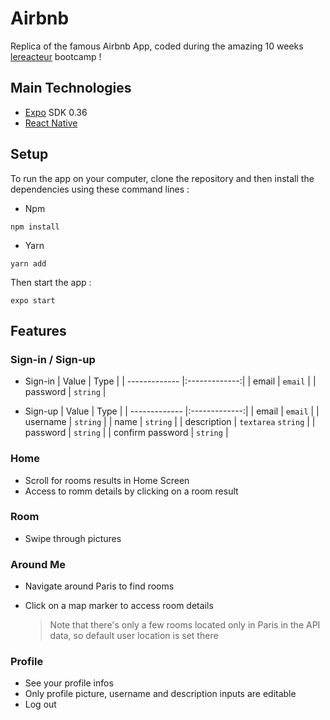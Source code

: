 # Airbnb

Replica of the famous Airbnb App, coded during the amazing 10 weeks [lereacteur](https://lereacteur.io) bootcamp !

## Main Technologies

- [Expo](https://expo.io/) SDK 0.36
- [React Native](https://reactnative.dev/)

## Setup

To run the app on your computer, clone the repository and then install the dependencies using these command lines :

- Npm

`npm install`

- Yarn

`yarn add`

Then start the app :

`expo start`

## Features

### Sign-in / Sign-up

- Sign-in
  | Value | Type |
  | ------------- |:-------------:|
  | email | `email` |
  | password | `string` |

- Sign-up
  | Value | Type |
  | ------------- |:-------------:|
  | email | `email` |
  | username | `string` |
  | name | `string` |
  | description | `textarea` `string` |
  | password | `string` |
  | confirm password | `string` |

### Home

- Scroll for rooms results in Home Screen
- Access to romm details by clicking on a room result

### Room

- Swipe through pictures

### Around Me

- Navigate around Paris to find rooms
- Click on a map marker to access room details

  > Note that there's only a few rooms located only in Paris in the API data, so default user location is set there

### Profile

- See your profile infos
- Only profile picture, username and description inputs are editable
- Log out
